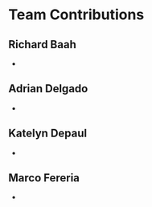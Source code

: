 # Team Contributions

## Richard Baah
- 

## Adrian Delgado
- 

## Katelyn Depaul
- 

## Marco Fereria
- 
